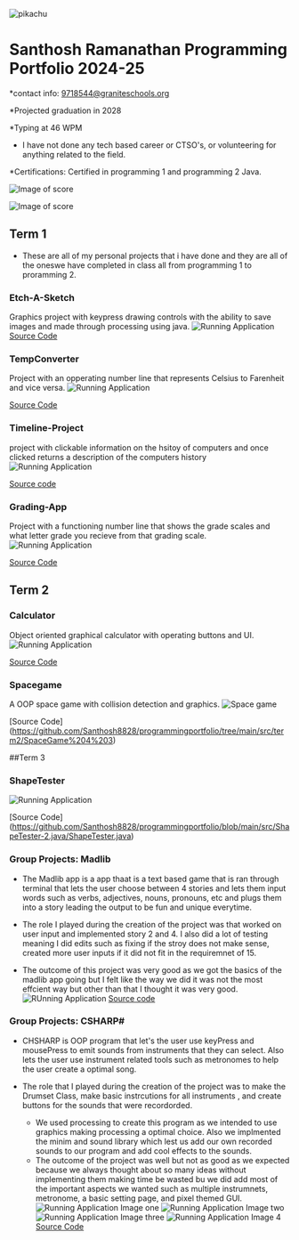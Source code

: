 ![pikachu](https://static.vecteezy.com/system/resources/previews/024/804/557/non_2x/pikachu-art-or-illustration-on-pickachu-free-vector.jpg)

# Santhosh Ramanathan Programming Portfolio 2024-25
*contact info: 9718544@graniteschools.org

*Projected graduation in 2028

*Typing at 46 WPM

* I have not done any tech based career or CTSO's, or volunteering for anything related to the field.

*Certifications: Certified in programming 1 and programming 2 Java.


  ![Image of score](https://github.com/Santhosh8828/programmingportfolio/blob/main/images/CP1Certificate.png)

  ![Image of score](https://github.com/Santhosh8828/programmingportfolio/blob/main/images/CP2JavaCertificate.png)
## Term 1
* These are all of my personal projects that i have done and they are all of the oneswe have completed in class all from programming 1 to proramming 2.

### Etch-A-Sketch
Graphics project with keypress drawing controls with the ability to save images and made through processing using java.
![Running Application](https://github.com/Santhosh8828/programmingportfolio/blob/main/images/etch.png?raw=true)
[Source Code](https://github.com/Santhosh8828/programmingportfolio/blob/main/src/term1/EtchASketch/EtchASketch.pde)

### TempConverter
Project with an opperating number line that represents Celsius to Farenheit and vice versa.
![Running Application](https://github.com/Santhosh8828/programmingportfolio/blob/main/images/temp.png?raw=true)

[Source Code](https://github.com/Santhosh8828/programmingportfolio/blob/main/src/term1/TempConverter/TempConverter.pde)

### Timeline-Project
project with clickable information on the hsitoy of computers and once clicked returns a description of the computers history
![Running Application](https://github.com/Santhosh8828/programmingportfolio/blob/main/images/timeline.png)

[Source code](https://github.com/Santhosh8828/programmingportfolio/blob/579f06885ab9321eba1751e467a667afb5b2e155/src/term1/Timeline_Project/Timeline_Project.pde)
### Grading-App
Project with a functioning number line that shows the grade scales and what letter grade you recieve from that grading scale.
![Running Application](https://github.com/Santhosh8828/programmingportfolio/blob/main/images/grading.png?raw=true)

[Source Code](https://github.com/Santhosh8828/programmingportfolio/blob/main/src/term1/Grading_App/Grading_App.pde)

## Term 2
### Calculator
Object oriented graphical calculator with operating buttons and UI.
![Running Application](https://github.com/Santhosh8828/programmingportfolio/blob/main/images/calc.png?raw=true)

[Source Code](https://github.com/Santhosh8828/programmingportfolio/blob/main/src/term2/Calculator%203/Calculator.pde)

### Spacegame
A OOP space game with collision detection and graphics.
![Space game](https://github.com/Santhosh8828/programmingportfolio/blob/main/images/spacegame.png?raw=true)

[Source Code]
(https://github.com/Santhosh8828/programmingportfolio/tree/main/src/term2/SpaceGame%204%203)

##Term 3
### ShapeTester

![Running Application](https://github.com/Santhosh8828/programmingportfolio/blob/main/images/ShapeTester.png)

[Source Code]
(https://github.com/Santhosh8828/programmingportfolio/blob/main/src/ShapeTester-2.java/ShapeTester.java)

### Group Projects: Madlib
* The Madlib app is a app thaat is a text based game that is ran through terminal that lets the user choose between 4 stories and lets them input words such as verbs, adjectives, nouns, pronouns, etc and plugs them into a story leading the output to be fun and unique everytime.
  
* The role I played during the creation of the project was that worked on user input and implemented story 2 and 4. I also did a lot of testing meaning I did edits such as fixing if the stroy does not make sense, created more user inputs if it did not fit in the requiremnet of 15.
-  The outcome of this project was very good as we got the basics of the madlib app going but I felt like the way we did it was not the most effcient way but other than that I thought it was very good.
![RUnning Application](https://github.com/Santhosh8828/programmingportfolio/blob/main/images/Madlib.png)
[Source code](https://codehs.com/sandbox/id/madlib-haAo99)
### Group Projects: CSHARP#
* CHSHARP is OOP program that let's the user use keyPress and mousePress to emit sounds from instruments that they can select. Also lets the user use instrument related tools such as metronomes to help the user create a optimal song.

* The role that I played during the creation of the project was to make the Drumset Class, make basic instrcutions for all instruments , and create buttons for the sounds that were recordorded.
  - We used processing to create this program as we intended to use graphics making processing a optimal choice. Also we implmented the minim and sound library which lest us add our own recorded sounds to our program and add cool effects to the sounds.
  - The outcome of the project was well but not as good as we expected because we always thought about so many ideas without implementing them making time be wasted bu we did add most of the important aspects we wanted such as multiple instrumnets, metronome, a basic setting page, and pixel themed GUI.
![Running Application Image one](https://github.com/Santhosh8828/programmingportfolio/blob/main/images/Drumset.png)
![Running Application Image two](https://github.com/Santhosh8828/programmingportfolio/blob/main/images/Guitar.png)
![Running Application Image three](https://github.com/Santhosh8828/programmingportfolio/blob/main/images/selectionScreen.png)
![Running Application Image 4](https://github.com/Santhosh8828/programmingportfolio/blob/main/images/startScreen.png)
[Source Code](https://github.com/HenryBald/CSharp/tree/main/src/CSharp)
